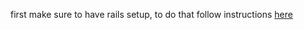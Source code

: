 first make sure to have rails setup, to do that follow instructions [here](https://guides.rubyonrails.org/getting_started.html)